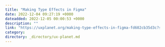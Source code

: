 ```yaml
---
title: "Making Type Effects in Figma"
date: 2022-12-04 09:27:19 +0000
dateadded: 2022-12-05 00:00:53 +0000
description: ""
link: "https://uxplanet.org/making-type-effects-in-figma-fd602cb35d3c?source=rss----819cc2aaeee0---4"
category:
directory: _directory/ux-planet.md
---
```

